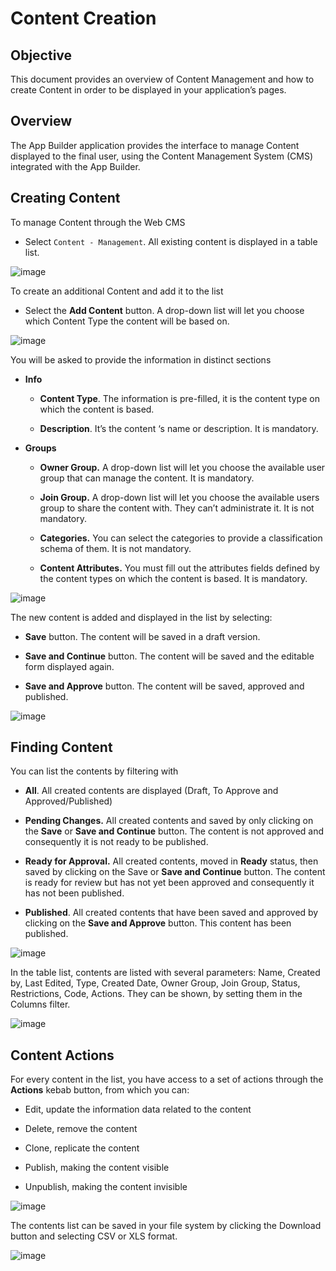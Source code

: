 # Content Creation

## Objective

This document provides an overview of Content Management and how to create Content in
order to be displayed in your application’s pages.

## Overview

The App Builder application provides the interface to manage Content displayed to
the final user, using the Content Management System (CMS) integrated with the App Builder.

## Creating Content

To manage Content through the Web CMS

-   Select `Content - Management`. All existing 
    content is displayed in a table list.

![image](./extracted-media/media/Content1.png)

To create an additional Content and add it to the list

-   Select the **Add Content** button. A drop-down list will let you
    choose which Content Type the content will be based on.

![image](./extracted-media/media/Content2.png)

You will be asked to provide the information in distinct sections

-   **Info**

    -   **Content Type**. The information is pre-filled, it is the
        content type on which the content is based.

    -   **Description**. It’s the content ‘s name or description. It is
        mandatory.

-   **Groups**

    -   **Owner Group.** A drop-down list will let you choose the
        available user group that can manage the content.
        It is mandatory.

    -   **Join Group.** A drop-down list will let you choose the
        available users group to share the content with. They can’t
        administrate it. It is not mandatory.

    -   **Categories.** You can select the categories to provide a classification schema of
        them. It is not mandatory.

    -   **Content Attributes.** You must fill out the attributes fields
        defined by the content types on which the content is based. It
        is mandatory.

![image](./extracted-media/media/Content3.png)

The new content is added and displayed in the list by
selecting:

-   **Save** button. The content will be saved in a draft version.

-   **Save and Continue** button. The content will be saved and the editable form displayed again.

-   **Save and Approve** button. The content will be saved, approved and
    published.

![image](./extracted-media/media/Content4.png)

## Finding Content

You can list the contents by filtering with

-   **All**. All created contents are displayed (Draft, To Approve and
    Approved/Published)

-   **Pending Changes.** All created contents and saved by only clicking on the
    **Save** or **Save and Continue** button. The content is not
    approved and consequently it is not ready to be published.

-   **Ready for Approval.** All created contents, moved in **Ready** status,
    then saved by clicking on the Save or **Save and Continue** button.
    The content is ready for review but has not yet been approved and
    consequently it has not been published.

-   **Published**. All created contents that have been saved and approved
    by clicking on the **Save and Approve** button. This content has been
    published.

![image](./extracted-media/media/Content5.png)

In the table list, contents are listed with several parameters: Name,
Created by, Last Edited, Type, Created Date, Owner Group, Join Group,
Status, Restrictions, Code, Actions. They can be shown, by setting them
in the Columns filter.

![image](./extracted-media/media/Content6.png)

## Content Actions

For every content in the list, you have access to a set of actions
through the **Actions** kebab button, from which you can:

-   Edit, update the information data related to the content

-   Delete, remove the content

-   Clone, replicate the content

-   Publish, making the content visible

-   Unpublish, making the content invisible

![image](./extracted-media/media/Content7.png)

The contents list can be saved in your file system by clicking the
Download button and selecting CSV or XLS format.

![image](./extracted-media/media/Content8.png)

